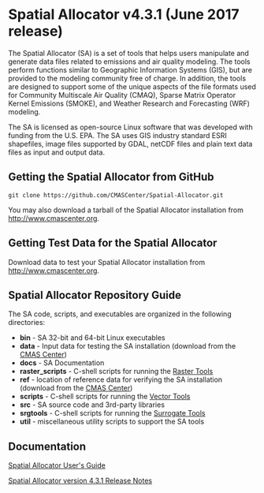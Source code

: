 Spatial Allocator v4.3.1 (June 2017 release)
======

The Spatial Allocator (SA) is a set of tools that helps users manipulate and generate data files related to emissions and air quality modeling. The tools perform functions similar to Geographic Information Systems (GIS), but are provided to the modeling community free of charge. In addition, the tools are designed to support some of the unique aspects of the file formats used for Community Multiscale Air Quality (CMAQ), Sparse Matrix Operator Kernel Emissions (SMOKE), and Weather Research and Forecasting (WRF) modeling.

The SA is licensed as open-source Linux software that was developed with funding from the U.S. EPA. The SA uses GIS industry standard ESRI shapefiles, image files supported by GDAL, netCDF files and plain text data files as input and output data.

Getting the Spatial Allocator from GitHub
---

```
git clone https://github.com/CMASCenter/Spatial-Allocator.git
```
You may also download a tarball of the Spatial Allocator installation from http://www.cmascenter.org.

Getting Test Data for the Spatial Allocator
---
Download data to test your Spatial Allocator installation from http://www.cmascenter.org.

Spatial Allocator Repository Guide
---
The SA code, scripts, and executables are organized in the following directories:

- **bin** - SA 32-bit and 64-bit Linux executables
- **data** - Input data for testing the SA installation (download from the [CMAS Center](http://www.cmascenter.org))
- **docs** - SA Documentation
- **raster_scripts** - C-shell scripts for running the [Raster Tools](docs/User_Manual/SA_ch04_raster.md)
- **ref** - location of reference data for verifying the SA installation (download from the [CMAS Center](http://www.cmascenter.org))
- **scripts** - C-shell scripts for running the [Vector Tools](docs/User_Manual/SA_ch03_vector.md)
- **src** - SA source code and 3rd-party libraries
- **srgtools** - C-shell scripts for running the [Surrogate Tools](docs/User_Manual/SA_ch05_surrogate.md)
- **util** - miscellaneous utility scripts to support the SA tools

Documentation
---

[Spatial Allocator User's Guide](docs/User_Manual/README.md)

[Spatial Allocator version 4.3.1 Release Notes](docs/Release_Notes/README.md)
